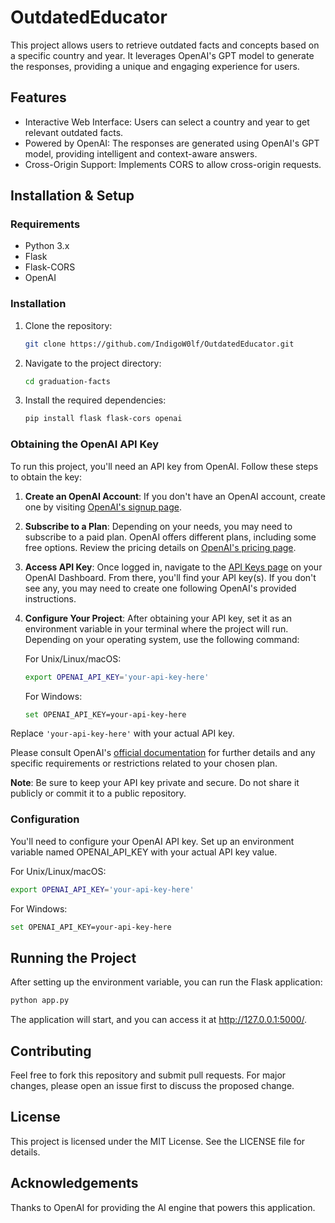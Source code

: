 # OutdatedEducator
This project allows users to retrieve outdated facts and concepts based on a specific country and year. It leverages OpenAI's GPT model to generate the responses, providing a unique and engaging experience for users.

## Features

- Interactive Web Interface: Users can select a country and year to get relevant outdated facts.
- Powered by OpenAI: The responses are generated using OpenAI's GPT model, providing intelligent and context-aware answers.
- Cross-Origin Support: Implements CORS to allow cross-origin requests.

## Installation & Setup

### Requirements

- Python 3.x
- Flask
- Flask-CORS
- OpenAI

### Installation

1. Clone the repository:

   ```bash
   git clone https://github.com/IndigoW0lf/OutdatedEducator.git
   ```

2. Navigate to the project directory:

   ```bash
   cd graduation-facts
   ```

3. Install the required dependencies:

   ```bash
   pip install flask flask-cors openai
   ```

### Obtaining the OpenAI API Key

To run this project, you'll need an API key from OpenAI. Follow these steps to obtain the key:

1. **Create an OpenAI Account**: If you don't have an OpenAI account, create one by visiting [OpenAI's signup page](https://platform.openai.com/signup).

2. **Subscribe to a Plan**: Depending on your needs, you may need to subscribe to a paid plan. OpenAI offers different plans, including some free options. Review the pricing details on [OpenAI's pricing page](https://openai.com/pricing).

3. **Access API Key**: Once logged in, navigate to the [API Keys page](https://platform.openai.com/account/api-keys) on your OpenAI Dashboard. From there, you'll find your API key(s). If you don't see any, you may need to create one following OpenAI's provided instructions.

4. **Configure Your Project**: After obtaining your API key, set it as an environment variable in your terminal where the project will run. Depending on your operating system, use the following command:

   For Unix/Linux/macOS:
   ```bash
   export OPENAI_API_KEY='your-api-key-here'
   ```

   For Windows:
   ```bash
   set OPENAI_API_KEY=your-api-key-here
   ```

Replace `'your-api-key-here'` with your actual API key.

Please consult OpenAI's [official documentation](https://platform.openai.com/docs/) for further details and any specific requirements or restrictions related to your chosen plan.

**Note**: Be sure to keep your API key private and secure. Do not share it publicly or commit it to a public repository.

### Configuration

You'll need to configure your OpenAI API key. Set up an environment variable named OPENAI_API_KEY with your actual API key value.

For Unix/Linux/macOS:

```bash
export OPENAI_API_KEY='your-api-key-here'
```

For Windows:

```bash
set OPENAI_API_KEY=your-api-key-here
```

## Running the Project

After setting up the environment variable, you can run the Flask application:

```bash
python app.py
```

The application will start, and you can access it at http://127.0.0.1:5000/.

## Contributing

Feel free to fork this repository and submit pull requests. For major changes, please open an issue first to discuss the proposed change.

## License

This project is licensed under the MIT License. See the LICENSE file for details.

## Acknowledgements

Thanks to OpenAI for providing the AI engine that powers this application.
